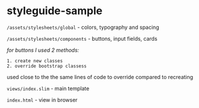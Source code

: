 # styleguide-sample

`/assets/stylesheets/global` - colors, typography and spacing

`/assets/stylesheets/components` - buttons, input fields, cards

  *for buttons I used 2 methods:*
  
    1. create new classes
    2. override bootstrap classess
    
  used close to the the same lines of code to override compared to recreating


`views/index.slim` - main template

`index.html` - view in browser
